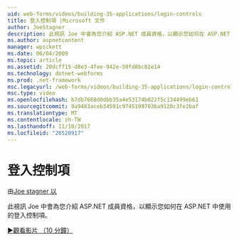 ```yaml
---
uid: web-forms/videos/building-35-applications/login-controls
title: 登入控制項 |Microsoft 文件
author: JoeStagner
description: 此視訊 Joe 中會為您介紹 ASP.NET 成員資格，以顯示您如何在 ASP.NET 中使用的登入控制項。
ms.author: aspnetcontent
manager: wpickett
ms.date: 06/04/2009
ms.topic: article
ms.assetid: 20dcff15-d8e3-4fee-942e-50fd8bc02e14
ms.technology: dotnet-webforms
ms.prod: .net-framework
msc.legacyurl: /web-forms/videos/building-35-applications/login-controls
msc.type: video
ms.openlocfilehash: b7db7668d0dbb35a4e53174b022f5c134499eb61
ms.sourcegitcommit: 9a9483aceb34591c97451997036a9120c3fe2baf
ms.translationtype: MT
ms.contentlocale: zh-TW
ms.lasthandoff: 11/10/2017
ms.locfileid: "26520917"
---
```

<a name="login-controls"></a>登入控制項
====================
由[Joe stagner 以](https://github.com/JoeStagner)

此視訊 Joe 中會為您介紹 ASP.NET 成員資格，以顯示您如何在 ASP.NET 中使用的登入控制項。

[&#9654;觀看影片 （10 分鐘）](https://channel9.msdn.com/Blogs/ASP-NET-Site-Videos/login-controls)

